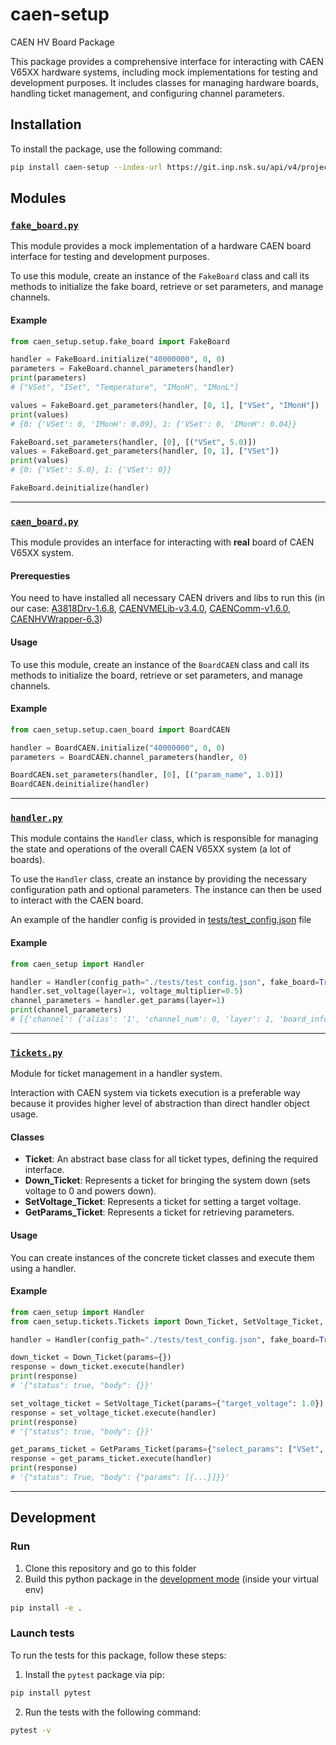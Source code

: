 # caen-setup

CAEN HV Board Package

This package provides a comprehensive interface for interacting with CAEN V65XX hardware systems, including mock implementations for testing and development purposes. It includes classes for managing hardware boards, handling ticket management, and configuring channel parameters.

## Installation

To install the package, use the following command:

```bash
pip install caen-setup --index-url https://git.inp.nsk.su/api/v4/projects/1206/packages/pypi/simple
```

## Modules

### [`fake_board.py`](caen_setup/setup/fake_board.py)

This module provides a mock implementation of a hardware CAEN board interface for testing and development purposes.

To use this module, create an instance of the `FakeBoard` class and call its methods to initialize the fake board, retrieve or set parameters, and manage channels.

#### Example
```python
from caen_setup.setup.fake_board import FakeBoard

handler = FakeBoard.initialize("40000000", 0, 0)
parameters = FakeBoard.channel_parameters(handler)
print(parameters) 
# ["VSet", "ISet", "Temperature", "IMonH", "IMonL"]

values = FakeBoard.get_parameters(handler, [0, 1], ["VSet", "IMonH"])
print(values) 
# {0: {'VSet': 0, 'IMonH': 0.09}, 1: {'VSet': 0, 'IMonH': 0.04}}

FakeBoard.set_parameters(handler, [0], [("VSet", 5.0)])
values = FakeBoard.get_parameters(handler, [0, 1], ["VSet"])
print(values)
# {0: {'VSet': 5.0}, 1: {'VSet': 0}}

FakeBoard.deinitialize(handler)
```

---

### [`caen_board.py`](caen_setup/setup/caen_board.py)

This module provides an interface for interacting with **real** board of CAEN V65XX system.

#### Prerequesties
You need to have installed all necessary CAEN drivers and libs to run this 
(in our case: [A3818Drv-1.6.8](https://www.caen.it/download/?filter=A3818), [CAENVMELib-v3.4.0](https://www.caen.it/products/caencomm-library/), [CAENComm-v1.6.0](https://www.caen.it/products/caencomm-library/), [CAENHVWrapper-6.3](https://www.caen.it/products/caen-hv-wrapper-library/))

#### Usage
To use this module, create an instance of the `BoardCAEN` class and call its methods to initialize the board, retrieve or set parameters, and manage channels.

#### Example
```python
from caen_setup.setup.caen_board import BoardCAEN

handler = BoardCAEN.initialize("40000000", 0, 0)
parameters = BoardCAEN.channel_parameters(handler, 0)

BoardCAEN.set_parameters(handler, [0], [("param_name", 1.0)])
BoardCAEN.deinitialize(handler)
```

---

### [`handler.py`](caen_setup/setup/handler.py)

This module contains the `Handler` class, which is responsible for managing the state and operations of the overall CAEN V65XX system (a lot of boards).

To use the `Handler` class, create an instance by providing the necessary configuration path and optional parameters. The instance can then be used to interact with the CAEN board.

An example of the handler config is provided in [tests/test_config.json](tests/test_config.json) file

#### Example
```python
from caen_setup import Handler

handler = Handler(config_path="./tests/test_config.json", fake_board=True)
handler.set_voltage(layer=1, voltage_multiplier=0.5)
channel_parameters = handler.get_params(layer=1)
print(channel_parameters)
# [{'channel': {'alias': '1', 'channel_num': 0, 'layer': 1, 'board_info': {'40000000': {'conet': 0, 'link': 0}}}, 'params': {'VSet': 940.0, 'ISet': 0.0, 'VMon': 946.0, 'IMonH': 0.011, 'Pw': 0.0, 'ChStatus': 0.0, 'Trip': 0.0, 'SVMax': 0.0, 'RDWn': 0.0, 'RUp': 0.0, 'PDwn': 0.0, 'Polarity': 0.0, 'Temp': 0.0, 'ImonRange': 0.0, 'IMonL': 0.091, 'VDef': 1880}}]
```

---

### [`Tickets.py`](caen_setup/tickets/Tickets.py)

Module for ticket management in a handler system.

Interaction with CAEN system via tickets execution is a preferable way 
because it provides higher level of abstraction than direct handler object usage.

#### Classes

- **Ticket**: An abstract base class for all ticket types, defining the required interface.
- **Down_Ticket**: Represents a ticket for bringing the system down (sets voltage to 0 and powers down).
- **SetVoltage_Ticket**: Represents a ticket for setting a target voltage.
- **GetParams_Ticket**: Represents a ticket for retrieving parameters.

#### Usage
You can create instances of the concrete ticket classes and execute them using a handler.

#### Example
```python
from caen_setup import Handler
from caen_setup.tickets.Tickets import Down_Ticket, SetVoltage_Ticket, GetParams_Ticket

handler = Handler(config_path="./tests/test_config.json", fake_board=True)

down_ticket = Down_Ticket(params={})
response = down_ticket.execute(handler)
print(response)
# '{"status": true, "body": {}}'

set_voltage_ticket = SetVoltage_Ticket(params={"target_voltage": 1.0})
response = set_voltage_ticket.execute(handler)
print(response)
# '{"status": true, "body": {}}'

get_params_ticket = GetParams_Ticket(params={"select_params": ["VSet", "VDef"]})
response = get_params_ticket.execute(handler)
print(response)
# '{"status": True, "body": {"params": [{...}]}}'
```
---

## Development

### Run
1. Clone this repository and go to this folder
2. Build this python package in the [development mode](https://setuptools.pypa.io/en/latest/userguide/development_mode.html) (inside your virtual env)
```bash
pip install -e .
```

### Launch tests
To run the tests for this package, follow these steps:
1. Install the `pytest` package via pip:
```bash
pip install pytest
```
2. Run the tests with the following command:
```bash
pytest -v
```